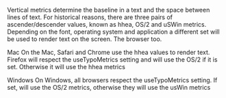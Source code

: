 Vertical metrics determine the baseline in a text and the space between lines of text. For historical reasons, there are three pairs of ascender/descender values, known as hhea, OS/2 and uSWin metrics. Depending on the font, operating system and application a different set will be used to render text on the screen. The browser too.

Mac
On the Mac, Safari and Chrome use the hhea values to render text. Firefox will respect the useTypoMetrics setting and will use the OS/2 if it is set. Otherwise it will use the hhea metrics

Windows
On Windows, all browsers respect the useTypoMetrics setting. If set, will use the OS/2 metrics, otherwise they will use the usWin metrics
